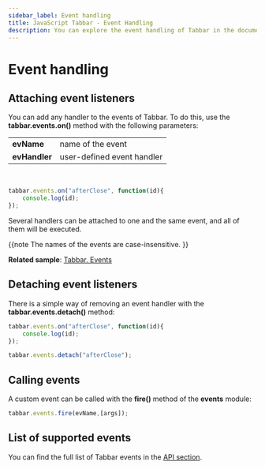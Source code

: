 ```yaml
---
sidebar_label: Event handling
title: JavaScript Tabbar - Event Handling 
description: You can explore the event handling of Tabbar in the documentation of the DHTMLX JavaScript UI library. Browse developer guides and API reference, try out code examples and live demos, and download a free 30-day evaluation version of DHTMLX Suite 7.
---
```


# Event handling

## Attaching event listeners

You can add any handler to the events of Tabbar. To do this, use the **tabbar.events.on()** method with the following parameters:

<table>
	<tbody>
        <tr>
			<td><b>evName</b></td>
			<td>name of the event</td>
		</tr>
        <tr>
			<td><b>evHandler</b></td>
			<td>user-defined event handler</td>
		</tr>
    </tbody>
</table>
<br/>

~~~js
tabbar.events.on("afterClose", function(id){
    console.log(id);
});
~~~

Several handlers can be attached to one and the same event, and all of them will be executed.

{{note  The names of the events are case-insensitive. }}

**Related sample**: [Tabbar. Events](https://snippet.dhtmlx.com/dld2qo1m)

## Detaching event listeners

There is a simple way of removing an event handler with the **tabbar.events.detach()** method:

~~~js
tabbar.events.on("afterClose", function(id){
    console.log(id);
});

tabbar.events.detach("afterClose"); 
~~~

## Calling events

A custom event can be called with the **fire()** method of the **events** module:

~~~js
tabbar.events.fire(evName,[args]);
~~~

## List of supported events

You can find the full list of Tabbar events in the [API section](tabbar/api/api_overview.md#events).
